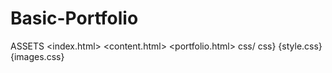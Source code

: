 # Basic-Portfolio
ASSETS
  <index.html>
  <content.html>
  <portfolio.html>
  css/ css}
  {style.css}
{images.css}
